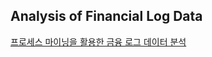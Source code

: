 ## Analysis of Financial Log Data
[프로세스 마이닝을 활용한 금융 로그 데이터 분석](https://github.com/noseaj/PM_Project/blob/main/Analysis%20of%20Financial%20Log%20Data/%E1%84%91%E1%85%B3%E1%84%85%E1%85%A9%E1%84%89%E1%85%A6%E1%84%89%E1%85%B3%20%E1%84%86%E1%85%A1%E1%84%8B%E1%85%B5%E1%84%82%E1%85%B5%E1%86%BC%20%E1%84%8B%E1%85%A1%E1%86%AF%E1%84%80%E1%85%A9%E1%84%85%E1%85%B5%E1%84%8C%E1%85%B3%E1%86%B7%E1%84%8B%E1%85%B3%E1%86%AF%20%E1%84%92%E1%85%AA%E1%86%AF%E1%84%8B%E1%85%AD%E1%86%BC%E1%84%92%E1%85%A1%E1%86%AB%20%E1%84%8B%E1%85%B3%E1%86%AB%E1%84%92%E1%85%A2%E1%86%BC%20%E1%84%85%E1%85%A9%E1%84%80%E1%85%B3%20%E1%84%83%E1%85%A6%E1%84%8B%E1%85%B5%E1%84%90%E1%85%A5%20%E1%84%87%E1%85%AE%E1%86%AB%E1%84%89%E1%85%A5%E1%86%A8.pdf)

